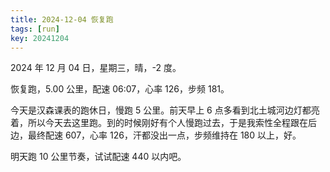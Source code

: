 ```yaml
---
title: 2024-12-04 恢复跑
tags: [run]
key: 20241204
---
```


2024 年 12 月 04 日，星期三，晴，-2 度。

恢复跑，5.00 公里，配速 06:07，心率 126，步频 181。

<!--more-->

今天是汉森课表的跑休日，慢跑 5 公里。前天早上 6 点多看到北土城河边灯都亮着，所以今天去这里跑。到的时候刚好有个人慢跑过去，于是我索性全程跟在后边，最终配速 607，心率 126，汗都没出一点，步频维持在 180 以上，好。

明天跑 10 公里节奏，试试配速 440 以内吧。

<div class="strava-embed-placeholder" data-embed-type="activity" data-embed-id="13041023397" data-style="standard" data-from-embed="false"></div><script src="https://strava-embeds.com/embed.js"></script>
